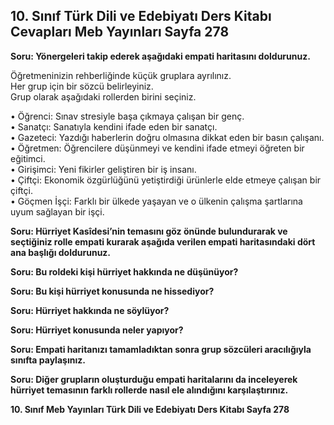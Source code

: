 ## 10. Sınıf Türk Dili ve Edebiyatı Ders Kitabı Cevapları Meb Yayınları Sayfa 278

**Soru: Yönergeleri takip ederek aşağıdaki empati haritasını doldurunuz.**

Öğretmeninizin rehberliğinde küçük gruplara ayrılınız.  
 Her grup için bir sözcü belirleyiniz.  
 Grup olarak aşağıdaki rollerden birini seçiniz.

• Öğrenci: Sınav stresiyle başa çıkmaya çalışan bir genç.  
 • Sanatçı: Sanatıyla kendini ifade eden bir sanatçı.  
 • Gazeteci: Yazdığı haberlerin doğru olmasına dikkat eden bir basın çalışanı.  
 • Öğretmen: Öğrencilere düşünmeyi ve kendini ifade etmeyi öğreten bir eğitimci.  
 • Girişimci: Yeni fikirler geliştiren bir iş insanı.  
 • Çiftçi: Ekonomik özgürlüğünü yetiştirdiği ürünlerle elde etmeye çalışan bir çiftçi.  
 • Göçmen İşçi: Farklı bir ülkede yaşayan ve o ülkenin çalışma şartlarına uyum sağlayan bir işçi.

**Soru: Hürriyet Kasîdesi’nin temasını göz önünde bulundurarak ve seçtiğiniz rolle empati kurarak aşağıda verilen empati haritasındaki dört ana başlığı doldurunuz.**

**Soru: Bu roldeki kişi hürriyet hakkında ne düşünüyor?**

**Soru: Bu kişi hürriyet konusunda ne hissediyor?**

**Soru: Hürriyet hakkında ne söylüyor?**

**Soru: Hürriyet konusunda neler yapıyor?**

**Soru: Empati haritanızı tamamladıktan sonra grup sözcüleri aracılığıyla sınıfta paylaşınız.**

**Soru: Diğer grupların oluşturduğu empati haritalarını da inceleyerek hürriyet temasının farklı rollerde nasıl ele alındığını karşılaştırınız.**

**10. Sınıf Meb Yayınları Türk Dili ve Edebiyatı Ders Kitabı Sayfa 278**